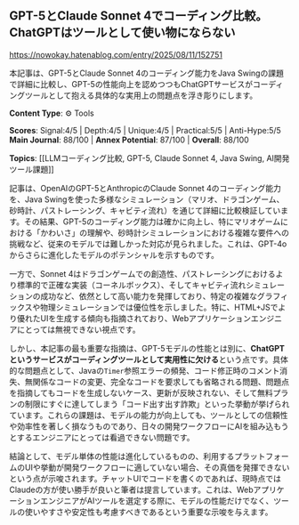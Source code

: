 ## GPT-5とClaude Sonnet 4でコーディング比較。ChatGPTはツールとして使い物にならない

https://nowokay.hatenablog.com/entry/2025/08/11/152751

本記事は、GPT-5とClaude Sonnet 4のコーディング能力をJava Swingの課題で詳細に比較し、GPT-5の性能向上を認めつつもChatGPTサービスがコーディングツールとして抱える具体的な実用上の問題点を浮き彫りにします。

**Content Type**: ⚙️ Tools

**Scores**: Signal:4/5 | Depth:4/5 | Unique:4/5 | Practical:5/5 | Anti-Hype:5/5
**Main Journal**: 88/100 | **Annex Potential**: 87/100 | **Overall**: 88/100

**Topics**: [[LLMコーディング比較, GPT-5, Claude Sonnet 4, Java Swing, AI開発ツール課題]]

記事は、OpenAIのGPT-5とAnthropicのClaude Sonnet 4のコーディング能力を、Java Swingを使った多様なシミュレーション（マリオ、ドラゴンゲーム、砂時計、パストレーシング、キャビティ流れ）を通じて詳細に比較検証しています。その結果、GPT-5のコーディング能力は確かに向上し、特にマリオゲームにおける「かわいさ」の理解や、砂時計シミュレーションにおける複雑な要件への挑戦など、従来のモデルでは難しかった対応が見られました。これは、GPT-4oからさらに進化したモデルのポテンシャルを示すものです。

一方で、Sonnet 4はドラゴンゲームでの創造性、パストレーシングにおけるより標準的で正確な実装（コーネルボックス）、そしてキャビティ流れシミュレーションの成功など、依然として高い能力を発揮しており、特定の複雑なグラフィックスや物理シミュレーションでは優位性を示しました。特に、HTML+JSでより優れたUIを生成する傾向も指摘されており、Webアプリケーションエンジニアにとっては無視できない視点です。

しかし、本記事の最も重要な指摘は、GPT-5モデルの性能とは別に、**ChatGPTというサービスがコーディングツールとして実用性に欠ける**という点です。具体的な問題点として、Javaの`Timer`参照エラーの頻発、コード修正時のコメント消失、無関係なコードの変更、完全なコードを要求しても省略される問題、問題点を指摘してもコードを生成しないケース、更新が反映されない、そして無料プランの制限にすぐに達してしまう「コード出す出す詐欺」といった挙動が挙げられています。これらの課題は、モデルの能力が向上しても、ツールとしての信頼性や効率性を著しく損なうものであり、日々の開発ワークフローにAIを組み込もうとするエンジニアにとっては看過できない問題です。

結論として、モデル単体の性能は進化しているものの、利用するプラットフォームのUIや挙動が開発ワークフローに適していない場合、その真価を発揮できないという点が示唆されます。チャットUIでコードを書くのであれば、現時点ではClaudeの方が使い勝手が良いと筆者は提言しています。これは、WebアプリケーションエンジニアがAIツールを選定する際に、モデルの性能だけでなく、ツールの使いやすさや安定性も考慮すべきであるという重要な示唆を与えます。